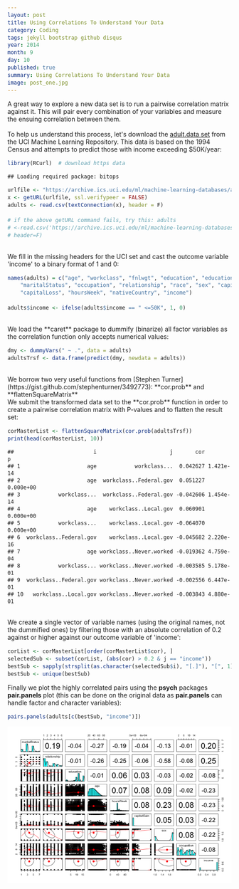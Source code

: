 ```yaml
---
layout: post
title: Using Correlations To Understand Your Data
category: Coding
tags: jekyll bootstrap github disqus
year: 2014
month: 9
day: 10
published: true
summary: Using Correlations To Understand Your Data
image: post_one.jpg
---
```


A great way to explore a new data set is to run a pairwise correlation matrix against it. This will pair every combination of your variables and measure the ensuing correlation between them.
<BR><BR>
To help us understand this process, let's download the [adult.data set](https://archive.ics.uci.edu/ml/datasets/Adult) from the UCI Machine Learning Repository. This data is based on the 1994 Census and attempts to predict those with income exceeding $50K/year:

```r
library(RCurl)  # download https data
```

```
## Loading required package: bitops
```

```r
urlfile <- "https://archive.ics.uci.edu/ml/machine-learning-databases/adult/adult.data"
x <- getURL(urlfile, ssl.verifypeer = FALSE)
adults <- read.csv(textConnection(x), header = F)

# if the above getURL command fails, try this: adults
# <-read.csv('https://archive.ics.uci.edu/ml/machine-learning-databases/adult/adult.data',
# header=F)
```

<BR>
We fill in the missing headers for the UCI set and cast the outcome variable 'income' to a binary format of 1 and 0:

```r
names(adults) = c("age", "workclass", "fnlwgt", "education", "educationNum", 
    "maritalStatus", "occupation", "relationship", "race", "sex", "capitalGain", 
    "capitalLoss", "hoursWeek", "nativeCountry", "income")

adults$income <- ifelse(adults$income == " <=50K", 1, 0)
```

<BR>
We load the **caret** package to dummify (binarize) all factor variables as the correlation function only accepts numerical values:



```r
dmy <- dummyVars(" ~ .", data = adults)
adultsTrsf <- data.frame(predict(dmy, newdata = adults))
```

<BR>
We borrow two very useful functions from [Stephen Turner] (https://gist.github.com/stephenturner/3492773): **cor.prob** and **flattenSquareMatrix**


<BR>
We submit the transformed data set to the **cor.prob** function in order to create a pairwise correlation matrix with P-values and to flatten the result set:

```r
corMasterList <- flattenSquareMatrix(cor.prob(adultsTrsf))
print(head(corMasterList, 10))
```

```
##                         i                       j       cor         p
## 1                     age            workclass...  0.042627 1.421e-14
## 2                     age  workclass..Federal.gov  0.051227 0.000e+00
## 3            workclass...  workclass..Federal.gov -0.042606 1.454e-14
## 4                     age    workclass..Local.gov  0.060901 0.000e+00
## 5            workclass...    workclass..Local.gov -0.064070 0.000e+00
## 6  workclass..Federal.gov    workclass..Local.gov -0.045682 2.220e-16
## 7                     age workclass..Never.worked -0.019362 4.759e-04
## 8            workclass... workclass..Never.worked -0.003585 5.178e-01
## 9  workclass..Federal.gov workclass..Never.worked -0.002556 6.447e-01
## 10   workclass..Local.gov workclass..Never.worked -0.003843 4.880e-01
```

<BR>
We create a single vector of variable names (using the original names, not the dummified ones) by filtering those with an absolute correlation of 0.2 against or higher against our outcome variable of 'income':

```r
corList <- corMasterList[order(corMasterList$cor), ]
selectedSub <- subset(corList, (abs(cor) > 0.2 & j == "income"))
bestSub <- sapply(strsplit(as.character(selectedSub$i), "[.]"), "[", 1)
bestSub <- unique(bestSub)
```

Finally we plot the highly correlated pairs using the **psych** packages **pair.panels** plot (this can be done on the original data as **pair.panels** can handle factor and character variables):
<BR>




```r
pairs.panels(adults[c(bestSub, "income")])
```

![plot of chunk unnamed-chunk-9](figure/unnamed-chunk-9.png) 

